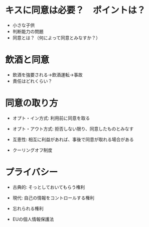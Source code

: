 # キスに同意は必要？　ポイントは？

- 小さな子供
- 判断能力の問題
- 同意とは？（何によって同意とみなすか？）

# 飲酒と同意

- 飲酒を強要される→飲酒運転→事故
- 責任はどれくらい？

# 同意の取り方

- オプト・イン方式: 利用前に同意を取る
- オプト・アウト方式: 拒否しない限り、同意したものとみなす

- 互恵性: 相互に利益があれば、事後で同意が取れる場合がある

- クーリングオフ制度

# プライバシー

- 古典的: そっとしておいてもらう権利
- 現代: 自己の情報をコントロールする権利

- 忘れられる権利

- EUの個人情報保護法